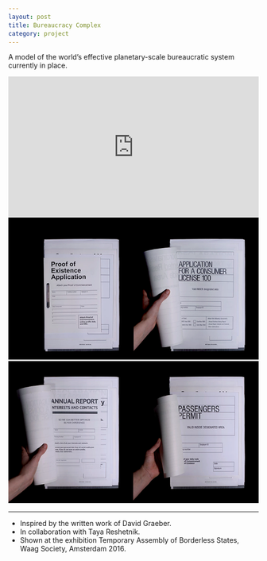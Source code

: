 ```yaml
---
layout: post
title: Bureaucracy Complex
category: project
---
```


A model of the world’s effective planetary-scale bureaucratic system currently in place.

<div class="text-above-media-below"><div style="padding:56.25% 0 0 0;position:relative;"><iframe src="https://player.vimeo.com/video/201737657?h=44044dbf5c&byline=0&portrait=0" style="position:absolute;top:0;left:0;width:100%;height:100%;" frameborder="0" allow="autoplay; fullscreen; picture-in-picture" allowfullscreen></iframe></div><script src="https://player.vimeo.com/api/player.js"></script></div>

<div class="media-above-media-below"><img src="/assets/media/bureaucracy_complex_publication_01.png"></div>

<div class="media-above-media-below"><img src="/assets/media/bureaucracy_complex_publication_02.png"></div>

---

<ul class=credits>
  <li>Inspired by the written work of David Graeber.</li>
  <li>In collaboration with Taya Reshetnik.</li>
  <li>Shown at the exhibition Temporary Assembly of Borderless States, Waag Society, Amsterdam 2016.</li>
</ul>
